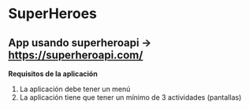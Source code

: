 # SuperHeroes
## App usando superheroapi -> https://superheroapi.com/

**Requisitos de la aplicación**

1. La aplicación debe tener un menú
1. La aplicación tiene que tener un mínimo de 3 actividades (pantallas)